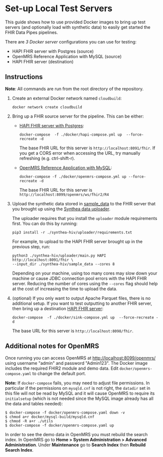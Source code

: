 # Set-up Local Test Servers

This guide shows how to use provided Docker images to bring up test servers (and optionally load with synthetic data) to easily get started the FHIR Data Pipes pipelines. 

There are *3 Docker server* configurations you can use for testing:

*   HAPI FHIR server with Postgres (source)
*   OpenMRS Reference Application with MySQL (source)
*   HAPI FHIR server (destination)

## Instructions

**Note**: All commands are run from the root directory of the repository.

1.  Create an external Docker network named `cloudbuild`:

    ```
    docker network create cloudbuild
    ```

2.  Bring up a FHIR source server for the pipeline. This can be either:

    *   [HAPI FHIR server with
        Postgres](https://github.com/google/fhir-data-pipes/blob/master/docker/hapi-compose.yml):

        ```shell
        docker-compose  -f ./docker/hapi-compose.yml up  --force-recreate -d
        ```

        The base FHIR URL for this server is `http://localhost:8091/fhir`. If you get a CORS error
        when accessing the URL, try manually refreshing (e.g. ctrl-shift-r).

    *   [OpenMRS Reference Application with
        MySQL](https://github.com/google/fhir-data-pipes/blob/master/docker/openmrs-compose.yaml):

        ```shell
        docker-compose -f ./docker/openmrs-compose.yml up --force-recreate -d
        ```

        The base FHIR URL for this server is
        `http://localhost:8099/openmrs/ws/fhir2/R4`

3.  Upload the synthetic data stored in
    [sample_data](https://github.com/google/fhir-data-pipes/blob/master/synthea-hiv/sample_data)
    to the FHIR server that you brought up using the [Synthea data
    uploader](https://github.com/google/fhir-data-pipes/blob/master/synthea-hiv/README.md#Uploader).

    The uploader requires that you install the `uploader` module requirements first. You can do this by running:

    ```shell
    pip3 install -r ./synthea-hiv/uploader/requirements.txt
    ```

    For example, to upload to the HAPI FHIR server brought up in the previous step, run:

    ```shell
    python3 ./synthea-hiv/uploader/main.py HAPI http://localhost:8091/fhir \
    --input_dir ./synthea-hiv/sample_data --cores 8
    ```

    Depending on your machine, using too many cores may slow down your machine
    or cause JDBC connection pool errors with the HAPI FHIR server. Reducing the
    number of cores using the `--cores` flag should help at the cost of increasing
    the time to upload the data.

4.  (optional) If you only want to output Apache Parquet files, there is no additional
    setup. If you want to test outputting to another FHIR server, then bring up a
    destination [HAPI FHIR
    server](https://github.com/google/fhir-data-pipes/blob/master/docker/sink-compose.yml):

    ```shell
    docker-compose  -f ./docker/sink-compose.yml up  --force-recreate -d
    ```

    The base URL for this server is `http://localhost:8098/fhir`.

## Additional notes for OpenMRS

Once running you can access OpenMRS at <http://localhost:8099/openmrs/> using
username "admin" and password "Admin123". The Docker image includes the required
FHIR2 module and demo data. Edit `docker/openmrs-compose.yaml` to change the
default port.

**Note:** If `docker-compose` fails, you may need to adjust file permissions. In
particular if the permissions on `mysqld.cnf` is not right, the `datadir` set in
this file will not be read by MySQL and it will cause OpenMRS to require its
`initialsetup` (which is not needed since the MySQL image already has all the
data and tables needed):

```shell
$ docker-compose -f docker/openmrs-compose.yaml down -v
$ chmod a+r docker/mysql-build/mysqld.cnf
$ chmod -R a+r ./utils
$ docker-compose -f docker/openmrs-compose.yaml up
```

In order to see the demo data in OpenMRS you must rebuild the search index. In
OpenMRS go to **Home > System Administration > Advanced Administration**. Under
**Maintenance** go to **Search Index** then **Rebuild Search Index**.